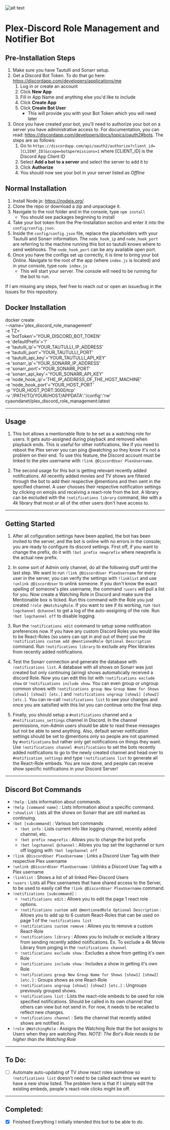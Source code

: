 ![alt text](https://user-images.githubusercontent.com/22354631/72322510-82653b00-3674-11ea-9101-1b4f9d57cc8c.png "Plex-Discord Role Management Bot") 
# Plex-Discord Role Management and Notifier Bot


## Pre-Installation Steps
1. Make sure you have Tautulli and Sonarr setup.
2. Get a Discord Bot Token. To do that go here: https://discordapp.com/developers/applications/me
    1. Log in or create an account
    2. Click **New App**
    3. Fill in App Name and anything else you'd like to include
    4. Click **Create App**
    5. Click **Create Bot User**
        * This will provide you with your Bot Token which you will need later
3. Once you have created your bot, you'll need to authorize your bot on a server you have administrative access to. For documentation, you can read: https://discordapp.com/developers/docs/topics/oauth2#bots. The steps are as follows:
    1. Go to `https://discordapp.com/api/oauth2/authorize?client_id=[CLIENT_ID]&scope=bot&permissions=1` where [CLIENT_ID] is the Discord App Client ID
    2. Select **Add a bot to a server** and select the server to add it to
    3. Click **Authorize**
    4. You should now see your bot in your server listed as *Offline*


## Normal Installation

1. Install Node.js: https://nodejs.org/
2. Clone the repo or download a zip and unpackage it.
3. Navigate to the root folder and in the console, type `npm install`
    * You should see packages beginning to install
4. Take your bot token from the Pre-Installation section and enter it into the `config/config.json`.
5. Inside the `config/config.json` file, replace the placeholders with your Tautulli and Sonarr information. The `node_hook_ip` and `node_hook_port` are referring to the machine running this bot so tautulli knows where to send webhooks. The `node_hook_port` can be any available open port.
6. Once you have the configs set up correctly, it is time to bring your bot *Online*. Navigate to the root of the app (where `index.js` is located) and in your console, type `node index.js`
    * This will start your server. The console will need to be running for the bot to run.

If I am missing any steps, feel free to reach out or open an issue/bug in the Issues for this repository.


## Docker Installation

docker create \
  --name='plex_discord_role_management' \
  -e TZ=<timezone> \
  -e 'botToken'='YOUR_DISCORD_BOT_TOKEN' \
  -e 'defaultPrefix'='!' \
  -e 'tautulli_ip'='YOUR_TAUTULLI_IP_ADDRESS' \
  -e 'tautulli_port'='YOUR_TAUTULLI_PORT' \
  -e 'tautulli_api_key'='YOUR_TAUTULLI_API_KEY' \
  -e 'sonarr_ip'='YOUR_SONARR_IP_ADDRESS' \
  -e 'sonarr_port'='YOUR_SONARR_PORT' \
  -e 'sonarr_api_key'='YOUR_SONARR_API_KEY' \
  -e 'node_hook_ip'='THE_IP_ADDRESS_OF_THE_HOST_MACHINE' \
  -e 'node_hook_port'='YOUR_HOST_PORT' \
  -p 'YOUR_HOST_PORT:3000/tcp' \
  -v '/PATH/TO/YOUR/HOST/APPDATA':'/config':'rw' \
  cyaondanet/plex_discord_role_management:latest

***

## Usage

1. This bot allows a mentionable Role to be set as a watching role for users. It gets auto-assigned during playback and removed when playback ends. This is useful for other notifications, like if you need to reboot the Plex server you can ping @watching so they know it's not a problem on their end. To use this feature, the Discord account must be linked to the plex username with `!link @DiscordUser PlexUsername`. 

2. The second usage for this bot is getting relevant recently added notifications. All recently added movies and TV shows are filtered through the bot to add their respective @mentions and then sent in the specified channel. A user chooses their respective notification settings by clicking on emojis and receiving a react-role from the bot. A library can be excluded with the `!notifications library` command, like with a 4k library that most or all of the other users don't have access to.

***
## Getting Started

1. After all cofiguration settings have been applied, the bot has been invited to the server, and the bot is online with no errors in the console; you are ready to configure its discord settings. First off, if you want to change the prefix, do it with `!bot prefix newprefix` where newprefix is the actual new prefix.

2. In some sort of Admin only channel, do all the following stuff until the last step. We want to run `!link @DiscordUser PlexUsername` for every user in the server, you can verify the settings with `!linklist` and use `!unlink @DiscordUser` to unlink someone. If you don't know the exact spelling of someone's plex username, the command `!users` will pull a list for you. Now create a Watching Role in Discord and make sure the Mentionable box is ticked. Run this command with the Role you just created `!role @WatchingRole`. If you want to see if its working, run `!bot logchannel @channel` to get a log of the auto-assigning of the role. Run `!bot logchannel off` to disable logging.

3. Run the `!notifications edit` command to setup some notification preferences now. If you have any custom Discord Roles you would like to be React-Roles (so users can opt in and out of them) use the `!notifications custom add @mentionedRole Optional Description` command. Run `!notifications library` to exclude any Plex libraries from recently added notifications.

4. Test the Sonarr connection and generate the database with `!notifications list`. A database with all shows on Sonarr was just created but only continuing (airing) shows automatically received a discord Role. Now you can edit this list with `!notifications exclude show` or `!notifications include show`. You can even group or ungroup common shows with `!notifications group New Group Name for Shows [show1] [show2] [etc.]` and `!notifications ungroup [show1] [show2] [etc.]`. You can re-call `!notifications list` to see your changes and once you are satisfied with this list you can continue onto the final step.

5. Finally, you should setup a `#notifications` channel and a `#notifications_settings` channel in Discord. In the channel permissions, non-Admin users should be able to read these messages but not be able to send anything. Also, default server notification settings should be set to @mentions only so people are not spammed by `#notifications` but rather only get notifications on things they want. Use `!notifications channel #notifications` to set the bots recently added notifications to go to the newly created channel and head over to `#notification_settings` and type `!notifications list` to generate all the React-Role embeds. You are now done, and people can receive show specific notifications in your Discord Server!

***

## Discord Bot Commands
-  `!help` : Lists information about commands.
-  `!help [command name]` : Lists information about a specific command.
-  `!showlist` : Lists all the shows on Sonarr that are still marked as continuing.
-  `!bot [subcommand]` : Various bot commands
      - `!bot info` : Lists current info like logging channel, recently added channel, etc.
      - `!bot prefix newprefix` : Allows you to change the bot prefix
      - `!bot logchannel @channel` : Allows you top set the logchannel or turn off logging with `!bot logchannel off`
-  `!link @DiscordUser PlexUsername` : Links a Discord User Tag with their respective Plex username
-  `!unlink @DiscordUser PlexUsername` : Unlinks a Discord User Tag with a Plex username
-  `!linklist` : Shows a list of all linked Plex-Discord Users
-  `!users` : Lists all Plex usernames that have shared access to the Server, to be used to easily call the `!link @DiscordUser PlexUsername` command.
-  `!notifications [subcommand]` : 
      - `!notifications edit` : Allows you to edit the page 1 react role options.
      - `!notifications custom add @mentionedRole Optional Description` : Allows you to add up to 6 custom React-Roles that can be used on page 1 of the `!notifications list` 
      - `!notifications custom remove` : Allows you to remove a custom React-Role
      - `!notifications library` : Allows you to include or exclude a library from sending recently added notifications. Ex. To exclude a 4k Movie Library from pinging in the `!notifications channel`
      - `!notifications exclude show` : Excludes a show from getting it's own Role
      - `!notifications include show` : Includes a show in getting it's own Role
      - `!notifications group New Group Name for Shows [show1] [show2] [etc.]` : Groups shows as one React-Role
      - `!notifications ungroup [show1] [show2] [etc.]` : Ungroups previously grouped shows.
      - `!notifications list` : Lists the react-role embeds to be used for role specified notifications. Should be called in its own channel that others can view but not send in. For now, it needs to be recalled to reflect new changes.
      - `!notifications channel` : Sets the channel that recently added shows are notified in.
-  `!role @WatchingRole` : Assigns the Watching Role that the bot assigns to Users when they are watching Plex. *NOTE: The Bot's Role needs to be higher than the Watching Role*

***

## To Do:
* [ ] Automate auto-updating of TV show react roles somehow so `!notifications list` doesn't need to be called each time we want to have a new show listed. The problem here is that if I simply edit the existing embeds, people's react-role clicks might be off.

***

## Completed:
* [x] Finished Everything I initially intended this bot to be able to do.

